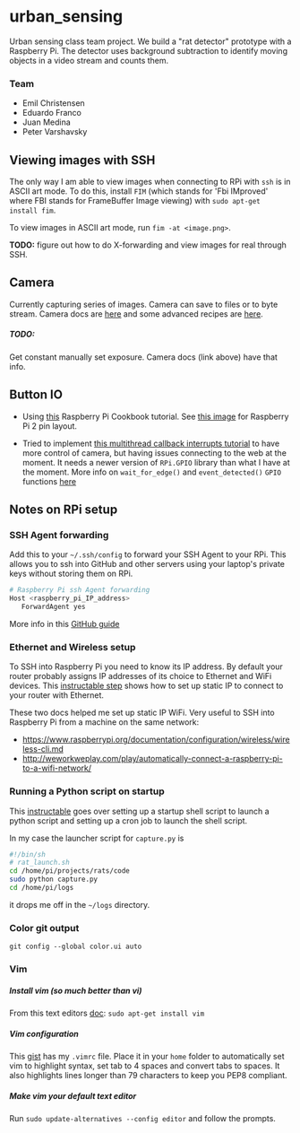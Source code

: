 # urban_sensing

Urban sensing class team project. We build a "rat detector" prototype with a Raspberry Pi. The detector uses background subtraction to identify moving objects in a video stream and counts them.

### Team
- Emil Christensen
- Eduardo Franco
- Juan Medina
- Peter Varshavsky


## Viewing images with SSH

The only way I am able to view images when connecting to RPi with `ssh` is in ASCII art mode. To do this, install `FIM` (which stands for 'Fbi IMproved' where FBI stands for FrameBuffer Image viewing) with `sudo apt-get install fim`.

To view images in ASCII art mode, run `fim -at <image.png>`.

**TODO:** figure out how to do X-forwarding and view images for real through SSH. 

## Camera

Currently capturing series of images. Camera can save to files or to byte stream. Camera docs are [here](http://picamera.readthedocs.org/en/release-1.6/api.html#picamera.PiCamera.capture_continuous) and some advanced recipes are [here](http://picamera.readthedocs.org/en/release-1.6/recipes2.html#rapid-capture-and-streaming).

##### TODO:

Get constant manually set exposure. Camera docs (link above) have that info.

## Button IO

- Using [this](http://razzpisampler.oreilly.com/ch07.html) Raspberry Pi Cookbook tutorial. See [this image](http://www.megaleecher.net/sites/default/files/images/raspberry-pi-rev2-gpio-pinout.jpg) for Raspberry Pi 2 pin layout.

- Tried to implement [this multithread callback interrupts tutorial](http://raspi.tv/2013/how-to-use-interrupts-with-python-on-the-raspberry-pi-and-rpi-gpio-part-3) to have more control of camera, but having issues connecting to the web at the moment. It needs a newer version of `RPi.GPIO` library than what I have at the moment. More info on `wait_for_edge()` and `event_detected()` `GPIO` functions [here](http://sourceforge.net/p/raspberry-gpio-python/wiki/Inputs/)


## Notes on RPi setup

### SSH Agent forwarding
Add this to your `~/.ssh/config` to forward your SSH Agent to your RPi. This allows you to ssh into GitHub and other servers using your laptop's private keys without storing them on RPi.

```bash
# Raspberry Pi ssh Agent forwarding
Host <raspberry_pi_IP_address>
   ForwardAgent yes
```
More info in this [GitHub guide](https://developer.github.com/guides/using-ssh-agent-forwarding/)

### Ethernet and Wireless setup
To SSH into Raspberry Pi you need to know its IP address. By default your router probably assigns IP addresses of its choice to Ethernet and WiFi devices. This [instructable step](http://www.instructables.com/id/Ultimate-Raspberry-Pi-Configuration-Guide/step11/Assigning-a-static-IP/) shows how to set up static IP to connect to your router with Ethernet.

These two docs helped me set up static IP WiFi. Very useful to SSH into Raspberry Pi from a machine on the same network:

- https://www.raspberrypi.org/documentation/configuration/wireless/wireless-cli.md
- http://weworkweplay.com/play/automatically-connect-a-raspberry-pi-to-a-wifi-network/

### Running a Python script on startup
This [instructable](http://www.instructables.com/id/Raspberry-Pi-Launch-Python-script-on-startup/?ALLSTEPS) goes over setting up a startup shell script to launch a python script and setting up a cron job to launch the shell script.

In my case the launcher script for `capture.py` is

```bash
#!/bin/sh
# rat_launch.sh
cd /home/pi/projects/rats/code
sudo python capture.py
cd /home/pi/logs
```

it drops me off in the `~/logs` directory.

### Color git output
`git config --global color.ui auto`

### Vim

##### Install vim (so much better than vi)
From this text editors [doc](https://www.raspberrypi.org/documentation/linux/usage/text-editors.md):
`sudo apt-get install vim`

##### Vim configuration
This [gist](https://gist.github.com/pvarsh/4e8a9c2bb1ef8d361894) has my `.vimrc` file. Place it in your `home` folder to automatically set vim to highlight syntax, set tab to 4 spaces and convert tabs to spaces. It also highlights lines longer than 79 characters to keep you PEP8 compliant.

##### Make vim your default text editor
Run `sudo update-alternatives --config editor` and follow the prompts.
